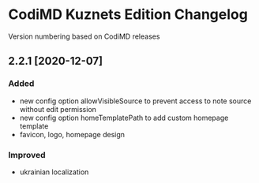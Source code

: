 # CodiMD Kuznets Edition Changelog

Version numbering based on CodiMD releases

## 2.2.1 [2020-12-07]

### Added

- new config option allowVisibleSource to prevent access to note source without edit permission
- new config option homeTemplatePath to add custom homepage template
- favicon, logo, homepage design

### Improved

- ukrainian localization
